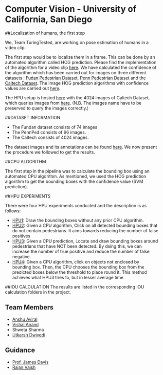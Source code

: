 # Computer Vision - University of California, San Diego

##Localization of humans, the first step

We, Team TuringTested, are working on pose estimation of humans in a video clip. 

The first step would be to localize them in a frame. This can be done by an automated algorithm called HOG prediction. Please find the implementation of the algorithm for a video clip [here](https://github.com/vishalanand/CV-UCSD/tree/master/HOG_Video). We have calculated the confidence of the algorithm which has been carried out for images on three different datasets : [Fudan Pedestrian Dataset](http://www.cis.upenn.edu/~jshi/ped_html/), [Penn Pedestrian Dataset](http://www.cis.upenn.edu/~jshi/ped_html/) and the [Caltech Dataset](http://www.vision.caltech.edu/Image_Datasets/CaltechPedestrians/). The image HOG prediction algorithms with confidence values are carried out [here](https://github.com/vishalanand/CV-UCSD/tree/master/HOG_Image).

The HPU setup is hosted [here](http://vishalanand.pythonanywhere.com/) with the 4024 images of Caltech Dataset, which queries images from [here](http://vishalanand.net/CV_UCSD_images/). (N.B. The images name have to be preserved to query the images correctly.)

##DATASET INFORMATION

* The Fundan dataset consists of 74 images
* The PennPed consists of 96 images.
* The Caltech consists of 4024 images.

The dataset images and its annotations can be found [here](https://github.com/vishalanand/CV-UCSD/tree/master/Dataset/). We now present the procedure we followed to get the results.  

##CPU ALGORITHM


The first step in the pipeline was to calculate the bounding box using an automated CPU algorithm. As mentioned, we used the HOG prediction algorithm to get the bounding boxes with the confidence value (SVM prediction).

##HPU EXPERIMENTS

There were four HPU experiments conducted and the description is as follows:
* [HPU1](http://vishalanand.pythonanywhere.com/hpu1): Draw the bounding boxes without any prior CPU algorithm.
* [HPU2](http://vishalanand.pythonanywhere.com/hpu2): Given a CPU algorithm, Click on all detected bounding boxes that do not contain pedestrians. It aims towards reducing the number of false positives
* [HPU3](http://vishalanand.pythonanywhere.com/hpu3): Given a CPU prediction, Locate and draw bounding boxes around pedestrians that have NOT been detected. By doing this, we can increase the number of true positive and reduce the number of false negative.
* [HPU4](http://vishalanand.pythonanywhere.com/hpu4): Given a CPU algorithm, click on objects not enclosed by bounding box. Then, the CPU chooses the bounding box from the predicted boxes below the threshold to place round it. This method achieves what HPU3 tries to, but in lesser average time. 

##IOU CALCULATION
The results are listed in the corresponding IOU calculation folders in the project.

## Team Members

* [Anshu Aviral](https://github.com/cyclotronian)
* [Vishal Anand](http://vishalanand.net)
* Shweta Sharma
* [Utkarsh Dwivedi](https://github.com/Utkarshdevd/)

## Guidance
* [Prof. James Davis](https://users.soe.ucsc.edu/~davis/)
* [Rajan Vaish](http://stanford.edu/~rvaish/)
